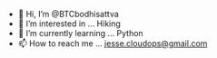 - 👋 Hi, I’m @BTCbodhisattva
- 👀 I’m interested in ... Hiking
- 🌱 I’m currently learning ... Python
- 📫 How to reach me ... jesse.cloudops@gmail.com

<!---
BTCbodhisattva/BTCbodhisattva is a ✨ special ✨ repository because its `README.md` (this file) appears on your GitHub profile.
You can click the Preview link to take a look at your changes.
--->
